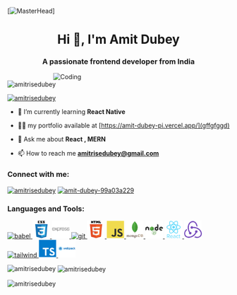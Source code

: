[![MasterHead](https://1.bp.blogspot.com/-7A4WynwLsM...)]
<h1 align="center">Hi 👋, I'm Amit Dubey</h1>
<h3 align="center">A passionate frontend developer from India</h3>
 <img align="right" width="400"  src="https://i.pinimg.com/originals/81/17/8b/81178b47a8598f0c81c4799f2cdd4057.gif" alt="Coding" />
<p align="left"> <img src="https://komarev.com/ghpvc/?username=amitrisedubey&label=Profile%20views&color=0e75b6&style=flat" alt="amitrisedubey" /> </p>

<p align="left"> <a href="https://twitter.com/amitrisedubey" target="blank"><img src="https://img.shields.io/twitter/follow/amitrisedubey?logo=twitter&style=for-the-badge" alt="amitrisedubey" /></a> </p>

- 🌱 I’m currently learning **React Native**

- 👨‍💻  my portfolio available at [https://amit-dubey-pi.vercel.app/](gffgfggd)

- 💬 Ask me about **React , MERN**

- 📫 How to reach me **amitrisedubey@gmail.com**

<h3 align="left">Connect with me:</h3>
<p align="left">
<a href="https://twitter.com/amitrisedubey" target="blank"><img align="center" src="https://raw.githubusercontent.com/rahuldkjain/github-profile-readme-generator/master/src/images/icons/Social/twitter.svg" alt="amitrisedubey" height="30" width="40" /></a>
<a href="https://linkedin.com/in/amit-dubey-99a03a229" target="blank"><img align="center" src="https://raw.githubusercontent.com/rahuldkjain/github-profile-readme-generator/master/src/images/icons/Social/linked-in-alt.svg" alt="amit-dubey-99a03a229" height="30" width="40" /></a>
</p>

<h3 align="left">Languages and Tools:</h3>
<p align="left"> <a href="https://babeljs.io/" target="_blank" rel="noreferrer"> <img src="https://www.vectorlogo.zone/logos/babeljs/babeljs-icon.svg" alt="babel" width="40" height="40"/> </a> <a href="https://www.w3schools.com/css/" target="_blank" rel="noreferrer"> <img src="https://raw.githubusercontent.com/devicons/devicon/master/icons/css3/css3-original-wordmark.svg" alt="css3" width="40" height="40"/> </a> <a href="https://expressjs.com" target="_blank" rel="noreferrer"> <img src="https://raw.githubusercontent.com/devicons/devicon/master/icons/express/express-original-wordmark.svg" alt="express" width="40" height="40"/> </a> <a href="https://git-scm.com/" target="_blank" rel="noreferrer"> <img src="https://www.vectorlogo.zone/logos/git-scm/git-scm-icon.svg" alt="git" width="40" height="40"/> </a> <a href="https://www.w3.org/html/" target="_blank" rel="noreferrer"> <img src="https://raw.githubusercontent.com/devicons/devicon/master/icons/html5/html5-original-wordmark.svg" alt="html5" width="40" height="40"/> </a> <a href="https://developer.mozilla.org/en-US/docs/Web/JavaScript" target="_blank" rel="noreferrer"> <img src="https://raw.githubusercontent.com/devicons/devicon/master/icons/javascript/javascript-original.svg" alt="javascript" width="40" height="40"/> </a> <a href="https://www.mongodb.com/" target="_blank" rel="noreferrer"> <img src="https://raw.githubusercontent.com/devicons/devicon/master/icons/mongodb/mongodb-original-wordmark.svg" alt="mongodb" width="40" height="40"/> </a> <a href="https://nodejs.org" target="_blank" rel="noreferrer"> <img src="https://raw.githubusercontent.com/devicons/devicon/master/icons/nodejs/nodejs-original-wordmark.svg" alt="nodejs" width="40" height="40"/> </a> <a href="https://reactjs.org/" target="_blank" rel="noreferrer"> <img src="https://raw.githubusercontent.com/devicons/devicon/master/icons/react/react-original-wordmark.svg" alt="react" width="40" height="40"/> </a> <a href="https://redux.js.org" target="_blank" rel="noreferrer"> <img src="https://raw.githubusercontent.com/devicons/devicon/master/icons/redux/redux-original.svg" alt="redux" width="40" height="40"/> </a> <a href="https://tailwindcss.com/" target="_blank" rel="noreferrer"> <img src="https://www.vectorlogo.zone/logos/tailwindcss/tailwindcss-icon.svg" alt="tailwind" width="40" height="40"/> </a> <a href="https://www.typescriptlang.org/" target="_blank" rel="noreferrer"> <img src="https://raw.githubusercontent.com/devicons/devicon/master/icons/typescript/typescript-original.svg" alt="typescript" width="40" height="40"/> </a> <a href="https://webpack.js.org" target="_blank" rel="noreferrer"> <img src="https://raw.githubusercontent.com/devicons/devicon/d00d0969292a6569d45b06d3f350f463a0107b0d/icons/webpack/webpack-original-wordmark.svg" alt="webpack" width="40" height="40"/> </a> </p>

<p><img align="left" src="https://github-readme-stats.vercel.app/api/top-langs?username=amitrisedubey&show_icons=true&locale=en&layout=compact" alt="amitrisedubey" /></p>

<p>&nbsp;<img align="center" src="https://github-readme-stats.vercel.app/api?username=amitrisedubey&show_icons=true&locale=en" alt="amitrisedubey" /></p>

<p><img align="center" src="https://github-readme-streak-stats.herokuapp.com/?user=amitrisedubey&" alt="amitrisedubey" /></p>
